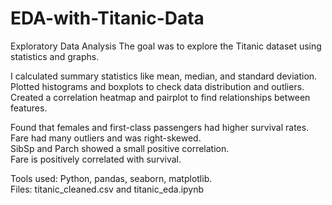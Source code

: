 # EDA-with-Titanic-Data
Exploratory Data Analysis
The goal was to explore the Titanic dataset using statistics and graphs.

I calculated summary statistics like mean, median, and standard deviation.  
Plotted histograms and boxplots to check data distribution and outliers.  
Created a correlation heatmap and pairplot to find relationships between features.  

Found that females and first-class passengers had higher survival rates.  
Fare had many outliers and was right-skewed.  
SibSp and Parch showed a small positive correlation.  
Fare is positively correlated with survival.

Tools used: Python, pandas, seaborn, matplotlib.  
Files: titanic_cleaned.csv and titanic_eda.ipynb
